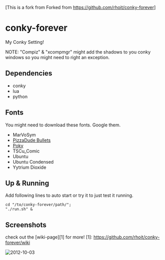 [This is a fork from Forked from https://github.com/rhoit/conky-forever]

# conky-forever

My Conky Setting!

NOTE: "Compiz" & "xcompmgr" might add the shadows to you conky windows so you might need to right an exception.

## Dependencies

* conky
* lua
* python

## Fonts

You might need to download these fonts. Google them.

* MarVoSym
* [PizzaDude Bullets](http://www.dafont.com/pizzadude-bullets.font)
* [Poky](https://github.com/helmuthdu/conky_colors/blob/master/fonts/conkycolors/Poky.ttf)
* TSCu_Comic
* Ubuntu
* Ubuntu Condensed
* Yytrium Dioxide


## Up & Running

Add following lines to auto start or try it to just test it running.

    cd "/to/conky-forever/path/";
    "./run.sh" &


## Screenshots

check out the [wiki-page][1] for more!
[1]: https://github.com/rhoit/conky-forever/wiki

![2012-10-03](https://lh5.googleusercontent.com/-iTxKedODpIw/UGv36LsVSlI/AAAAAAAACgA/FrpY1D9X7h8/s800/2012-10-03-141140_1280x800_scrot.png)
